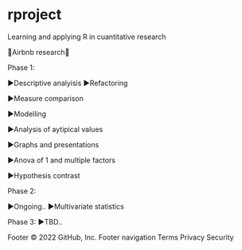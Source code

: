 # rproject
Learning and applying R in cuantitative research 

🔎Airbnb research🔎

Phase 1:

▶️Descriptive analyisis
▶️Refactoring

▶️Measure comparison

▶️Modelling

▶️Analysis of aytipical values

▶️Graphs and presentations

▶️Anova of 1 and multiple factors

▶️Hypothesis contrast

Phase 2:

▶️Ongoing..
▶️Multivariate statistics

Phase 3:
▶️TBD..


Footer
© 2022 GitHub, Inc.
Footer navigation
Terms
Privacy
Security
